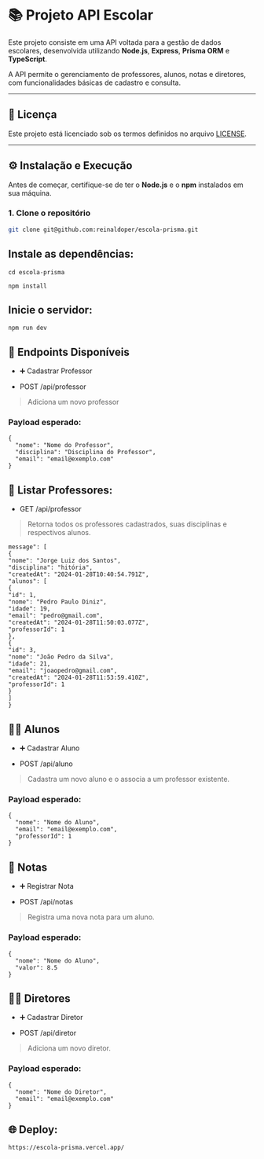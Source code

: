 # 📚 Projeto API Escolar

Este projeto consiste em uma API voltada para a gestão de dados escolares, desenvolvida utilizando **Node.js**, **Express**, **Prisma ORM** e **TypeScript**.

A API permite o gerenciamento de professores, alunos, notas e diretores, com funcionalidades básicas de cadastro e consulta.

---

## 📄 Licença

Este projeto está licenciado sob os termos definidos no arquivo [LICENSE](./LICENCE).

---

## ⚙️ Instalação e Execução

Antes de começar, certifique-se de ter o **Node.js** e o **npm** instalados em sua máquina.

### 1. Clone o repositório

```bash
git clone git@github.com:reinaldoper/escola-prisma.git

```

## Instale as dependências:

`cd escola-prisma`

`npm install`


## Inicie o servidor:

`npm run dev`


## 🔌 Endpoints Disponíveis

- ➕ Cadastrar Professor

- POST /api/professor
>Adiciona um novo professor

### Payload esperado:

```shell
{
  "nome": "Nome do Professor",
  "disciplina": "Disciplina do Professor",
  "email": "email@exemplo.com"
}
```

## 📄 Listar Professores:

- GET /api/professor
>Retorna todos os professores cadastrados, suas disciplinas e respectivos alunos.

```shell
message": [
{
"nome": "Jorge Luiz dos Santos",
"disciplina": "hitória",
"createdAt": "2024-01-28T10:40:54.791Z",
"alunos": [
{
"id": 1,
"nome": "Pedro Paulo Diniz",
"idade": 19,
"email": "pedro@gmail.com",
"createdAt": "2024-01-28T11:50:03.077Z",
"professorId": 1
},
{
"id": 3,
"nome": "João Pedro da Silva",
"idade": 21,
"email": "joaopedro@gmail.com",
"createdAt": "2024-01-28T11:53:59.410Z",
"professorId": 1
}
]
}
```

## 👨‍🎓 Alunos
- ➕ Cadastrar Aluno

- POST /api/aluno
>Cadastra um novo aluno e o associa a um professor existente.

### Payload esperado:

```shell
{
  "nome": "Nome do Aluno",
  "email": "email@exemplo.com",
  "professorId": 1
}
```

## 📝 Notas

- ➕ Registrar Nota

- POST /api/notas
>Registra uma nova nota para um aluno.

### Payload esperado:

```shell
{
  "nome": "Nome do Aluno",
  "valor": 8.5
}
```

## 🧑‍💼 Diretores
- ➕ Cadastrar Diretor

- POST /api/diretor
>Adiciona um novo diretor.

### Payload esperado:

```shell
{
  "nome": "Nome do Diretor",
  "email": "email@exemplo.com"
}
```


## 🌐 Deploy:

`https://escola-prisma.vercel.app/`







